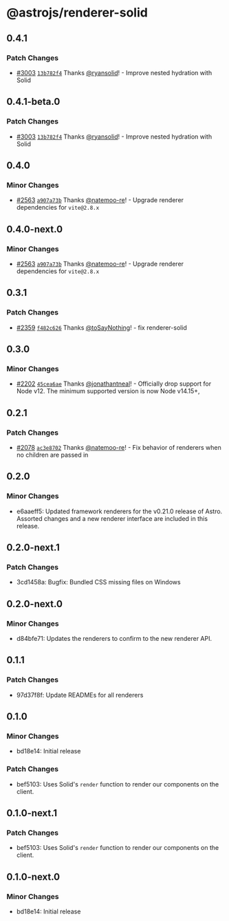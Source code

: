 # @astrojs/renderer-solid

## 0.4.1

### Patch Changes

- [#3003](https://github.com/withastro/astro/pull/3003) [`13b782f4`](https://github.com/withastro/astro/commit/13b782f421871af36978f29154c715c66739d475) Thanks [@ryansolid](https://github.com/ryansolid)! - Improve nested hydration with Solid

## 0.4.1-beta.0

### Patch Changes

- [#3003](https://github.com/withastro/astro/pull/3003) [`13b782f4`](https://github.com/withastro/astro/commit/13b782f421871af36978f29154c715c66739d475) Thanks [@ryansolid](https://github.com/ryansolid)! - Improve nested hydration with Solid

## 0.4.0

### Minor Changes

- [#2563](https://github.com/withastro/astro/pull/2563) [`a907a73b`](https://github.com/withastro/astro/commit/a907a73b8cd14726d158ea460932f9cd8891923a) Thanks [@natemoo-re](https://github.com/natemoo-re)! - Upgrade renderer dependencies for `vite@2.8.x`

## 0.4.0-next.0

### Minor Changes

- [#2563](https://github.com/withastro/astro/pull/2563) [`a907a73b`](https://github.com/withastro/astro/commit/a907a73b8cd14726d158ea460932f9cd8891923a) Thanks [@natemoo-re](https://github.com/natemoo-re)! - Upgrade renderer dependencies for `vite@2.8.x`

## 0.3.1

### Patch Changes

- [#2359](https://github.com/withastro/astro/pull/2359) [`f482c626`](https://github.com/withastro/astro/commit/f482c626a6e3472052d13cb0d348323ef4e822a8) Thanks [@toSayNothing](https://github.com/toSayNothing)! - fix renderer-solid

## 0.3.0

### Minor Changes

- [#2202](https://github.com/withastro/astro/pull/2202) [`45cea6ae`](https://github.com/withastro/astro/commit/45cea6aec5a310fed4cb8da0d96670d6b99a2539) Thanks [@jonathantneal](https://github.com/jonathantneal)! - Officially drop support for Node v12. The minimum supported version is now Node v14.15+,

## 0.2.1

### Patch Changes

- [#2078](https://github.com/withastro/astro/pull/2078) [`ac3e8702`](https://github.com/withastro/astro/commit/ac3e870280e983a7977da79b6eec0568d38d8420) Thanks [@natemoo-re](https://github.com/natemoo-re)! - Fix behavior of renderers when no children are passed in

## 0.2.0

### Minor Changes

- e6aaeff5: Updated framework renderers for the v0.21.0 release of Astro. Assorted changes and a new renderer interface are included in this release.

## 0.2.0-next.1

### Patch Changes

- 3cd1458a: Bugfix: Bundled CSS missing files on Windows

## 0.2.0-next.0

### Minor Changes

- d84bfe71: Updates the renderers to confirm to the new renderer API.

## 0.1.1

### Patch Changes

- 97d37f8f: Update READMEs for all renderers

## 0.1.0

### Minor Changes

- bd18e14: Initial release

### Patch Changes

- bef5103: Uses Solid's `render` function to render our components on the client.

## 0.1.0-next.1

### Patch Changes

- bef5103: Uses Solid's `render` function to render our components on the client.

## 0.1.0-next.0

### Minor Changes

- bd18e14: Initial release
